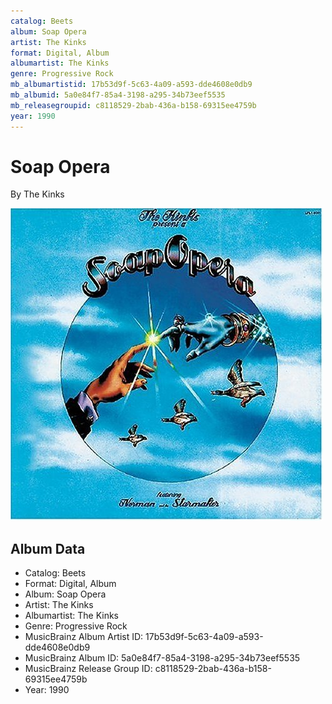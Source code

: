 ```yaml
---
catalog: Beets
album: Soap Opera
artist: The Kinks
format: Digital, Album
albumartist: The Kinks
genre: Progressive Rock
mb_albumartistid: 17b53d9f-5c63-4a09-a593-dde4608e0db9
mb_albumid: 5a0e84f7-85a4-3198-a295-34b73eef5535
mb_releasegroupid: c8118529-2bab-436a-b158-69315ee4759b
year: 1990
---
```


# Soap Opera

By The Kinks

![](../../assets/beetscovers/The_Kinks-Soap_Opera.jpg)

## Album Data

- Catalog: Beets
- Format: Digital, Album
- Album: Soap Opera
- Artist: The Kinks
- Albumartist: The Kinks
- Genre: Progressive Rock
- MusicBrainz Album Artist ID: 17b53d9f-5c63-4a09-a593-dde4608e0db9
- MusicBrainz Album ID: 5a0e84f7-85a4-3198-a295-34b73eef5535
- MusicBrainz Release Group ID: c8118529-2bab-436a-b158-69315ee4759b
- Year: 1990

